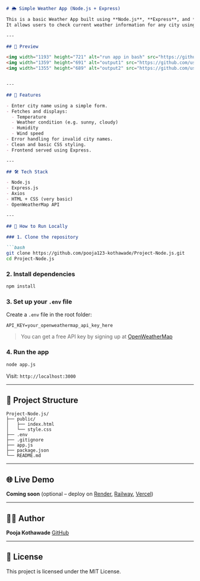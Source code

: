 

````markdown
# 🌦️ Simple Weather App (Node.js + Express)

This is a basic Weather App built using **Node.js**, **Express**, and **Axios**.  
It allows users to check current weather information for any city using the **OpenWeatherMap API**.

---

## 📸 Preview

<img width="1193" height="721" alt="run app in bash" src="https://github.com/user-attachments/assets/da41ed47-641a-4ed2-a6b7-4940ac9c1116" >
<img width="1359" height="691" alt="output1" src="https://github.com/user-attachments/assets/95201292-15d4-4f84-b0f3-b6048575e522" />
<img width="1355" height="689" alt="output2" src="https://github.com/user-attachments/assets/68f18064-0fd3-427e-b735-80758a7a207d" />


---

## 🔧 Features

- Enter city name using a simple form.
- Fetches and displays:
  - Temperature
  - Weather condition (e.g. sunny, cloudy)
  - Humidity
  - Wind speed
- Error handling for invalid city names.
- Clean and basic CSS styling.
- Frontend served using Express.

---

## 🛠️ Tech Stack

- Node.js
- Express.js
- Axios
- HTML + CSS (very basic)
- OpenWeatherMap API

---

## 🚀 How to Run Locally

### 1. Clone the repository

```bash
git clone https://github.com/pooja123-kothawade/Project-Node.js.git
cd Project-Node.js
````

### 2. Install dependencies

```bash
npm install
```

### 3. Set up your `.env` file

Create a `.env` file in the root folder:

```env
API_KEY=your_openweathermap_api_key_here
```

> You can get a free API key by signing up at [OpenWeatherMap](https://openweathermap.org/api)

### 4. Run the app

```bash
node app.js
```

Visit: `http://localhost:3000`

---

## 📁 Project Structure

```
Project-Node.js/
├── public/
│   ├── index.html
│   └── style.css
├── .env
├── .gitignore
├── app.js
├── package.json
└── README.md
```

---

## 🌐 Live Demo

**Coming soon** (optional – deploy on [Render](https://render.com/), [Railway](https://railway.app/), [Vercel](https://vercel.com/))

---

## 👩‍💻 Author

**Pooja Kothawade**
[GitHub](https://github.com/pooja123-kothawade)

---

## 📜 License

This project is licensed under the MIT License.

```



